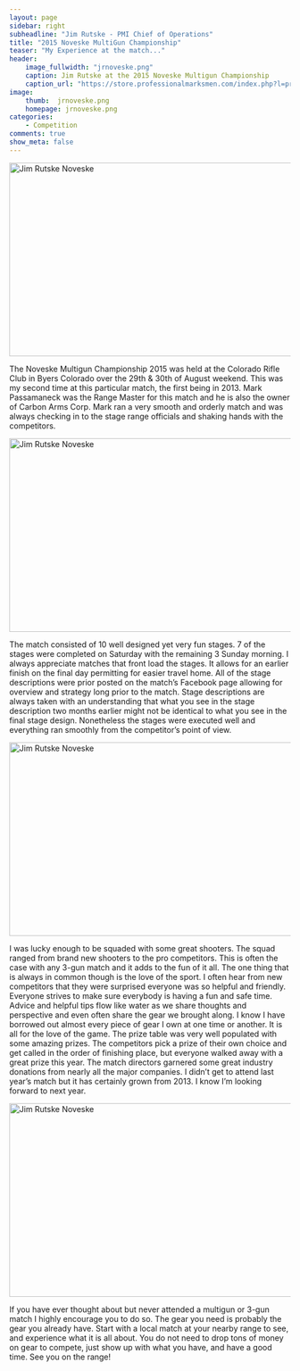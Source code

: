```yaml
---
layout: page
sidebar: right
subheadline: "Jim Rutske - PMI Chief of Operations"
title: "2015 Noveske MultiGun Championship"
teaser: "My Experience at the match..."
header:
    image_fullwidth: "jrnoveske.png"
    caption: Jim Rutske at the 2015 Noveske Multigun Championship
    caption_url: "https://store.professionalmarksmen.com/index.php?l=product_detail&p=2"
image:
    thumb:  jrnoveske.png
    homepage: jrnoveske.png
categories:
    - Competition
comments: true
show_meta: false
---
```

<img src="http://professionalmarksmen.com/images/jrnoveske (3).JPG" alt="Jim Rutske Noveske" style="width:600px;height:347px;">


The Noveske Multigun Championship 2015 was held at the Colorado Rifle Club in Byers Colorado over the 29th & 30th of August weekend. This was my second time at this particular match, the first being in 2013. Mark Passamaneck was the Range Master for this match and he is also the owner of Carbon Arms Corp. Mark ran a very smooth and orderly match and was always checking in to the stage range officials and shaking hands with the competitors. 

<img src="http://professionalmarksmen.com/images/jrnoveske (1).JPG" alt="Jim Rutske Noveske" style="width:600px;height:347px;">


The match consisted of 10 well designed yet very fun stages. 7 of the stages were completed on Saturday with the remaining 3 Sunday morning. I always appreciate matches that front load the stages. It allows for an earlier finish on the final day permitting for easier travel home. All of the stage descriptions were prior posted on the match’s Facebook page allowing for overview and strategy long prior to the match. Stage descriptions are always taken with an understanding that what you see in the stage description two months earlier might not be identical to what you see in the final stage design. Nonetheless the stages were executed well and everything ran smoothly from the competitor’s point of view. 

<img src="http://professionalmarksmen.com/images/jrnoveske (2).JPG" alt="Jim Rutske Noveske" style="width:600px;height:347px;">


I was lucky enough to be squaded with some great shooters. The squad ranged from brand new shooters to the pro competitors. This is often the case with any 3-gun match and it adds to the fun of it all. The one thing that is always in common though is the love of the sport. I often hear from new competitors that they were surprised everyone was so helpful and friendly. Everyone strives to make sure everybody is having a fun and safe time. Advice and helpful tips flow like water as we share thoughts and perspective and even often share the gear we brought along. I know I have borrowed out almost every piece of gear I own at one time or another. It is all for the love of the game. 
The prize table was very well populated with some amazing prizes. The competitors pick a prize of their own choice and get called in the order of finishing place, but everyone walked away with a great prize this year. The match directors garnered some great industry donations from nearly all the major companies. I didn’t get to attend last year’s match but it has certainly grown from 2013. I know I’m looking forward to next year. 

<img src="http://professionalmarksmen.com/images/jrnoveske.JPG" alt="Jim Rutske Noveske" style="width:600px;height:347px;">


If you have ever thought about but never attended a multigun or 3-gun match I highly encourage you to do so. The gear you need is probably the gear you already have. Start with a local match at your nearby range to see, and experience what it is all about. You do not need to drop tons of money on gear to compete, just show up with what you have, and have a good time. See you on the range!

